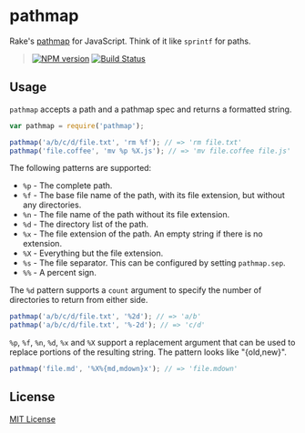 # pathmap

Rake's [pathmap](http://devblog.avdi.org/2014/04/24/rake-part-4-pathmap/) for JavaScript. Think of it like `sprintf` for paths.

> [![NPM version][npm-badge]][npm]
> [![Build Status][travis-badge]][travis-ci]

## Usage

`pathmap` accepts a path and a pathmap spec and returns a formatted string.

``` js
var pathmap = require('pathmap');

pathmap('a/b/c/d/file.txt', 'rm %f'); // => 'rm file.txt'
pathmap('file.coffee', 'mv %p %X.js'); // => 'mv file.coffee file.js'
```

The following patterns are supported:

- `%p` - The complete path.
- `%f` - The base file name of the path, with its file extension, but without any directories.
- `%n` - The file name of the path without its file extension.
- `%d` - The directory list of the path.
- `%x` - The file extension of the path. An empty string if there is no extension.
- `%X` - Everything but the file extension.
- `%s` - The file separator. This can be configured by setting `pathmap.sep`.
- `%%` - A percent sign.

The `%d` pattern supports a `count` argument to specify the number of directories to return from either side.

``` js
pathmap('a/b/c/d/file.txt', '%2d'); // => 'a/b'
pathmap('a/b/c/d/file.txt', '%-2d'); // => 'c/d'
```

`%p`, `%f`, `%n`, `%d`, `%x` and `%X` support a replacement argument that can be used to replace portions of the resulting string. The pattern looks like "{old,new}".

``` js
pathmap('file.md', '%X%{md,mdown}x'); // => 'file.mdown'
```

## License

[MIT License][LICENSE]

[npm]: http://badge.fury.io/js/pathmap
[npm-badge]: https://badge.fury.io/js/pathmap.svg
[travis-ci]: https://travis-ci.org/jeremyruppel/pathmap
[travis-badge]: https://travis-ci.org/jeremyruppel/pathmap.svg?branch=master
[LICENSE]: https://github.com/jeremyruppel/pathmap/blob/master/LICENSE
